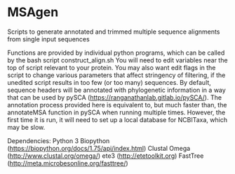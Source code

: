# MSAgen
Scripts to generate annotated and trimmed multiple sequence alignments from single input sequences

Functions are provided by individual python programs, which can be called by the bash script construct_align.sh
You will need to edit variables near the top of script relevant to your protein. You may also want edit flags in the script to change various parameters that affect stringency of filtering, if the unedited script results in too few (or too many) sequences.
By default, sequence headers will be annotated with phylogenetic information in a way that can be used by pySCA (https://ranganathanlab.gitlab.io/pySCA/). The annotation process provided here is equivalent to, but much faster than, the annotateMSA function in pySCA when running multiple times. However, the first time it is run, it will need to set up a local database for NCBITaxa, which may be slow.

Dependencies:
Python 3
Biopython (https://biopython.org/docs/1.75/api/index.html)
Clustal Omega (http://www.clustal.org/omega/)
ete3 (http://etetoolkit.org)
FastTree (http://meta.microbesonline.org/fasttree/)
